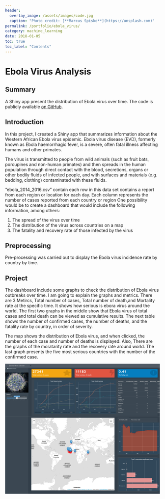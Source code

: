 ```yaml
---
header:
  overlay_image: /assets/images/code.jpg
  caption: "Photo credit: [**Marcus Spiske**](https://unsplash.com)"
permalink: /portfolio/ebola_virus/
category: machine_learning
date: 2018-01-05
toc: true
toc_label: "Contents"
---
```


# **Ebola Virus Analysis**

## **Summary**

A Shiny app present the distribution of Ebola virus over time. The code is publicly available [on GitHub][1].

## **Introduction**

In this project, I created a Shiny app that summarizes information about the Western African Ebola virus epidemic. Ebola virus disease (EVD), formerly known as Ebola haemorrhagic fever, is a severe, often fatal illness affecting humans and other primates.

The virus is transmitted to people from wild animals (such as fruit bats, porcupines and non-human primates) and then spreads in the human population through direct contact with the blood, secretions, organs or other bodily fluids of infected people, and with surfaces and materials (e.g. bedding, clothing) contaminated with these fluids. 

“ebola_2014_2016.csv” contain each row in this data set contains a report from each region or location for each day. Each column represents the number of cases reported from each country or region
One possibility would be to create a dashboard that would include the following information, among others:
1. The spread of the virus over time
2. The distribution of the virus across countries on a map
3. The fatality and recovery rate of those infected by the virus

## **Preprocessing**

Pre-processing was carried out to display the Ebola virus incidence rate by country by time.


## **Project**

The dashboard include some graphs to check the distribution of Ebola virus outbreaks over time.
I am going to explain the graphs and metrics. There are 3 Metircs, Total number of cases, Total number of death,and Mortality rate at the specific time. It shows how serious is ebora virus around the world. The first two graphs in the middle show that Ebola virus of total cases and total death can be viewed as cumulative results. The next table shows the number of confirmed cases, the number of deaths, and the fatality rate by country, in order of severity.

The map shows the distribution of Ebola virus, and when clicked, the number of each case and number of deaths is displayed. Also, There are the graphs of the moratarity rate and the recovery rate around world. The last graph presents the five most serious countries with the number of the confirmed case.

![이미지](/assets/images/ebola.png)

[1]:https://github.com/EunmiemmaKim/Ebola_shiny/blob/master/Ebolavirus_shiny.R
<br>
<br>
<br>
<br>


